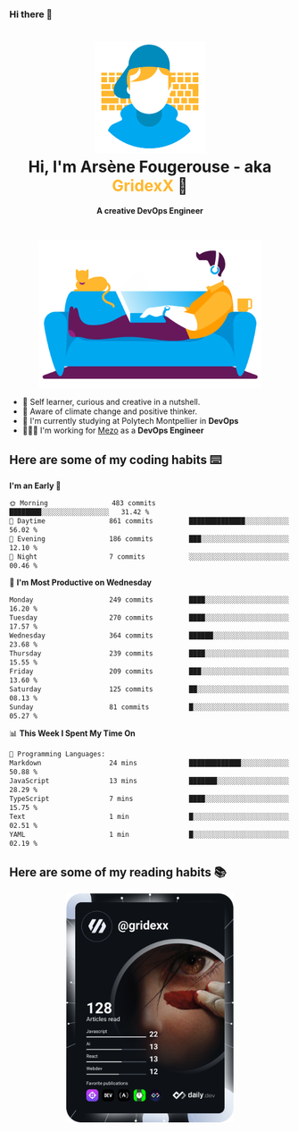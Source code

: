 ### Hi there 👋

<!--
**GridexX/gridexx** is a ✨ _special_ ✨ repository because its `README.md` (this file) appears on your GitHub profile.

Here are some ideas to get you started:

- 🔭 I’m currently working on ...
- 🌱 I’m currently learning ...
- 👯 I’m looking to collaborate on ...
- 🤔 I’m looking for help with ...
- 💬 Ask me about ...
- 📫 How to reach me: ...
- 😄 Pronouns: ...
- ⚡ Fun fact: ...
-->


<!-- Header -->
<h1 align="center">
  <img src="./images/user_profile.png" width="200">
  <br>
  Hi, I'm Arsène Fougerouse - aka <span style="color:#ffb72e">GridexX</span> 👋
</h1>


<p align="center">
  <b>A creative DevOps Engineer </b>
</p>
<br/>
<p align="center">
  <img src="./images/man_couch.png" width="400">
</p>

- 🎨 Self learner, curious and creative in a nutshell. 
- 🌱 Aware of climate change and positive thinker.
- 📕 I'm currently studying at Polytech Montpellier in **DevOps**
- 👨🏻‍💻 I'm working for [Mezo](https://meso-lr.umontpellier.fr/) as a **DevOps Engineer**


## Here are some of my coding habits ⌨️

<!-- Add a section about tech and Ops stack
  Like this one : https://github.com/Xanthus58#-tech-stack
-->
<!--START_SECTION:waka-->
**I'm an Early 🐤** 

```text
🌞 Morning                483 commits         ████████░░░░░░░░░░░░░░░░░   31.42 % 
🌆 Daytime                861 commits         ██████████████░░░░░░░░░░░   56.02 % 
🌃 Evening                186 commits         ███░░░░░░░░░░░░░░░░░░░░░░   12.10 % 
🌙 Night                  7 commits           ░░░░░░░░░░░░░░░░░░░░░░░░░   00.46 % 
```
📅 **I'm Most Productive on Wednesday** 

```text
Monday                   249 commits         ████░░░░░░░░░░░░░░░░░░░░░   16.20 % 
Tuesday                  270 commits         ████░░░░░░░░░░░░░░░░░░░░░   17.57 % 
Wednesday                364 commits         ██████░░░░░░░░░░░░░░░░░░░   23.68 % 
Thursday                 239 commits         ████░░░░░░░░░░░░░░░░░░░░░   15.55 % 
Friday                   209 commits         ███░░░░░░░░░░░░░░░░░░░░░░   13.60 % 
Saturday                 125 commits         ██░░░░░░░░░░░░░░░░░░░░░░░   08.13 % 
Sunday                   81 commits          █░░░░░░░░░░░░░░░░░░░░░░░░   05.27 % 
```


📊 **This Week I Spent My Time On** 

```text
💬 Programming Languages: 
Markdown                 24 mins             █████████████░░░░░░░░░░░░   50.88 % 
JavaScript               13 mins             ███████░░░░░░░░░░░░░░░░░░   28.29 % 
TypeScript               7 mins              ████░░░░░░░░░░░░░░░░░░░░░   15.75 % 
Text                     1 min               █░░░░░░░░░░░░░░░░░░░░░░░░   02.51 % 
YAML                     1 min               █░░░░░░░░░░░░░░░░░░░░░░░░   02.19 % 
```


<!--END_SECTION:waka-->

## Here are some of my reading habits 📚
<div  align="center">
  <img src="./images/devcard.svg" width="300">
</div>
